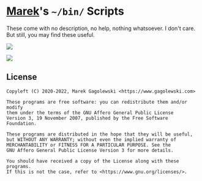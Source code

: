 # [Marek](https://www.gagolewski.com)'s `~/bin/` Scripts

These come with no description, no help, nothing whatsoever.
I don't care.
But still, you may find these useful.




![](https://imgs.xkcd.com/comics/automation.png)

![](https://imgs.xkcd.com/comics/is_it_worth_the_time.png)






License
-------

```
Copyleft (C) 2020-2022, Marek Gagolewski <https://www.gagolewski.com>

These programs are free software: you can redistribute them and/or modify
them under the terms of the GNU Affero General Public License
Version 3, 19 November 2007, published by the Free Software Foundation.

These programs are distributed in the hope that they will be useful,
but WITHOUT ANY WARRANTY; without even the implied warranty of
MERCHANTABILITY or FITNESS FOR A PARTICULAR PURPOSE. See the
GNU Affero General Public License Version 3 for more details.

You should have received a copy of the License along with these programs.
If this is not the case, refer to <https://www.gnu.org/licenses/>.
```
